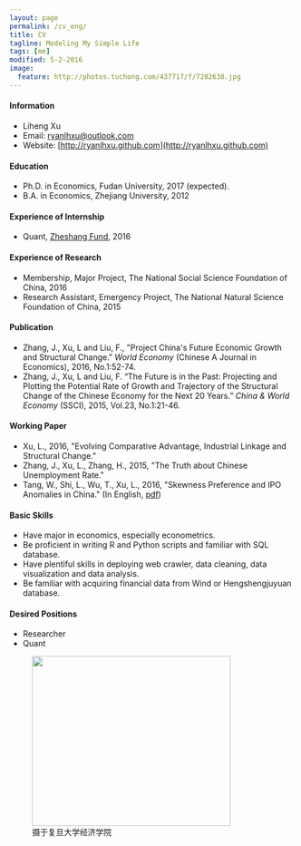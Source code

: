 ```yaml
---
layout: page
permalink: /cv_eng/
title: CV
tagline: Modeling My Simple Life
tags: [me]
modified: 5-2-2016
image:
  feature: http://photos.tuchong.com/437717/f/7282638.jpg
---
```


#### Information
* Liheng Xu
* Email: [ryanlhxu@outlook.com](mailto:ryanlhxu@outlook.com)
* Website: [http://ryanlhxu.github.com](http://ryanlhxu.github.com)

#### Education
* Ph.D. in Economics, Fudan University, 2017 (expected).
* B.A. in Economics, Zhejiang University, 2012
 
#### Experience of Internship
* Quant, [Zheshang Fund](http://www.zsfund.com/), 2016

#### Experience of Research
* Membership, Major Project, The National Social Science Foundation of China, 2016
* Research Assistant, Emergency Project, The National Natural Science Foundation of China, 2015

#### Publication
* Zhang, J., Xu, L and Liu, F., "Project China's Future Economic Growth and Structural Change." *World Economy* (Chinese A Journal in Economics), 2016, No.1:52-74.
* Zhang, J., Xu, L and Liu, F. “The Future is in the Past: Projecting and Plotting the Potential Rate of Growth and Trajectory of the Structural Change of the Chinese Economy for the Next 20 Years.” *China & World Economy* (SSCI), 2015, Vol.23, No.1:21-46.

#### Working Paper
* Xu, L., 2016, "Evolving Comparative Advantage, Industrial Linkage and Structural Change."
* Zhang, J., Xu, L., Zhang, H., 2015, "The Truth about Chinese Unemployment Rate."
* Tang, W., Shi, L., Wu, T., Xu, L., 2016, "Skewness Preference and IPO Anomalies in China." (In English, [pdf](http://poseidon01.ssrn.com/delivery.php?ID=766114027119124065122092019087105024041036054041060067089080104124119126127082029065030103098020118029043081030065105125085099017069086012044081109074085091121111030025085034105116072081082095001103090066088125027025123104092025084011066122064005029066&EXT=pdf))


#### Basic Skills
* Have major in economics, especially econometrics.
* Be proficient in writing R and Python scripts and familiar with SQL database.
* Have plentiful skills in deploying web crawler, data cleaning, data visualization and data analysis.
* Be familiar with acquiring financial data from Wind or Hengshengjuyuan database.


#### Desired Positions
* Researcher
* Quant

<figure>
	<a href="http://www.econ.fudan.edu.cn/dofiles/img/2015121883512501.jpg"><img src="http://www.econ.fudan.edu.cn/dofiles/img/2015121883512501.jpg" height="300" width="350"></a>
	<figcaption>摄于复旦大学经济学院</figcaption>
</figure>
